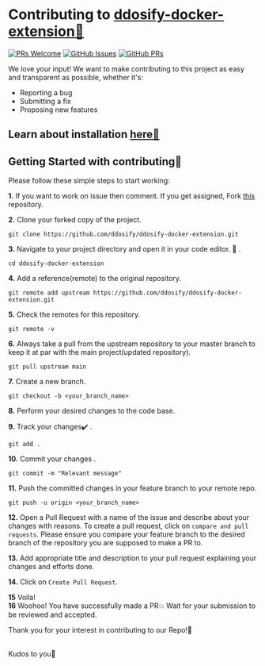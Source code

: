 # Contributing to [ddosify-docker-extension🚀](https://github.com/ddosify/ddosify-docker-extension) 

[![PRs Welcome](https://img.shields.io/badge/PRs-welcome-brightgreen.svg?style=flat-square&logo=git&logoColor=fff)](https://github.com/ddosify/ddosify-docker-extension/pulls)
[![GitHub Issues](https://img.shields.io/github/issues/ddosify/ddosify-docker-extension?style=flat-square&logo=github&color=f00)](https://github.com/ddosify/ddosify-docker-extension/issues)
[![GitHub PRs](https://img.shields.io/github/issues-pr/ddosify/ddosify-docker-extension?style=flat-square&color=0A66C2&logo=github)](https://github.com/ddosify/ddosify-docker-extension/pulls)

We love your input! We want to make contributing to this project as easy and transparent as possible, whether it's:

-   Reporting a bug
-   Submitting a fix
-   Proposing new features

## Learn about installation [here🚀](https://github.com/ddosify/ddosify-docker-extension/blob/main/README.md#installation) 

## Getting Started with contributing🌟
Please follow these simple steps to start working:<br>

**1.**  If you want to work on issue then comment. If you get assigned, Fork [this](https://github.com/ddosify/ddosify-docker-extension.git) repository.


**2.**  Clone your forked copy of the project.

```
git clone https://github.com/ddosify/ddosify-docker-extension.git
```

**3.** Navigate to your project directory and open it in your code editor. :file_folder: .

```
cd ddosify-docker-extension
```

**4.** Add a reference(remote) to the original repository.

```
git remote add upstream https://github.com/ddosify/ddosify-docker-extension.git
```


**5.** Check the remotes for this repository.
```
git remote -v
```

**6.** Always take a pull from the upstream repository to your master branch to keep it at par with the main project(updated repository).

```
git pull upstream main
```

**7.** Create a new branch.

```
git checkout -b <your_branch_name>
```

**8.** Perform your desired changes to the code base.


**9.** Track your changes:heavy_check_mark: .

```
git add . 
``` 
**10.** Commit your changes .

```
git commit -m "Relevant message"
```

**11.** Push the committed changes in your feature branch to your remote repo.
```
git push -u origin <your_branch_name>
```

**12.** Open a Pull Request with a name of the issue and describe about your changes with reasons. To create a pull request, click on `compare and pull requests`. Please ensure you compare your feature branch to the desired branch of the repository you are supposed to make a PR to.


**13.** Add appropriate title and description to your pull request explaining your changes and efforts done.


**14.** Click on `Create Pull Request`.



**15** Voila!<br>
**16** Woohoo! You have successfully made a PR💥 Wait for your submission to be reviewed and accepted.

Thank you for your interest in contributing to our Repo!🏼

<br> Kudos to you🎈 <br>
